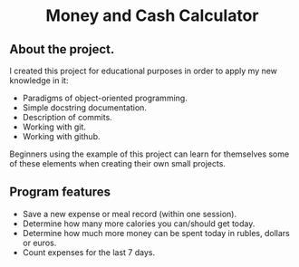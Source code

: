 <h1 align="center">Money and Cash Calculator</h1>
  
## About the project.
  
I created this project for educational purposes in order to apply my new knowledge in it:
- Paradigms of object-oriented programming.
- Simple docstring documentation.
- Description of commits.
- Working with git.
- Working with github.
  
Beginners using the example of this project can learn for themselves some of these elements when creating their own small projects.
  
## Program features
  
- Save a new expense or meal record (within one session).
- Determine how many more calories you can/should get today.
- Determine how much more money can be spent today in rubles, dollars or euros.
- Count expenses for the last 7 days.
